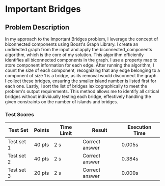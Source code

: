 # Important Bridges

## Problem Description

In my approach to the Important Bridges problem, I leverage the concept of biconnected components using Boost's Graph Library. I create an undirected graph from the input and apply the biconnected_components algorithm, which is the core of my solution. This algorithm efficiently identifies all biconnected components in the graph. I use a property map to store component information for each edge. After running the algorithm, I count the size of each component, recognizing that any edge belonging to a component of size 1 is a bridge, as its removal would disconnect the graph. I collect these bridges, ensuring the smaller island number is listed first for each one. Lastly, I sort the list of bridges lexicographically to meet the problem's output requirements. This method allows me to identify all critical bridges without individually testing each bridge, effectively handling the given constraints on the number of islands and bridges.


### Test Scores

| Test Set   | Points | Time Limit | Result         | Execution Time |
|------------|--------|------------|----------------|----------------|
| Test set 1 | 40 pts | 2 s        | Correct answer | 0.005s         |
| Test set 2 | 40 pts | 2 s        | Correct answer | 0.384s         |
| Test set 3 | 20 pts | 2 s        | Correct answer | 0.000s         |